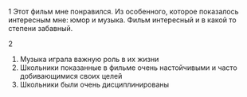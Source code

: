 
1
	Этот фильм мне понравился. Из особенного, которое показалось интересным мне: юмор и музыка. Фильм интересный и в какой то степени забавный.

2
1. Музыка играла важную роль в их жизни
2. Школьники показанные в фильме очень настойчивыми и часто добивающимися своих целей
3. Школьники были очень дисциплинированы

